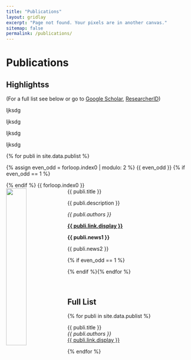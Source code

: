 ```yaml
---
title: "Publications"
layout: gridlay
excerpt: "Page not found. Your pixels are in another canvas."
sitemap: false
permalink: /publications/
---
```


# Publications

## Highlightss

(For a full list see below or go to <a href="https://scholar.google.ch/citations?user=TqxYWZsAAAAJ">Google Scholar</a>, <a href="https://www.researcherid.com/rid/D-7763-2012">ResearcherID</a>)

<div class="row">
 <div class="col-sm-6 clearfix">
  <div class="well">
   <p> ljksdg </p>
  </div> 
 </div>
 
 <div class="col-sm-6 clearfix">
  <div class="well">
   <p> ljksdg </p>
  </div> 
 </div> 
</div>

<div class="row">
 <div class="col-sm-6 clearfix">
  <div class="well">
   <p> ljksdg </p>
  </div> 
 </div>
 
 <div class="col-sm-6 clearfix">
  <div class="well">
   <p> ljksdg </p>
  </div> 
 </div> 
</div>


{% for publi in site.data.publist %}

{% assign even_odd = forloop.index0 | modulo: 2 %}
{{ even_odd }}
{% if even_odd == 1 %}
<div class="row">
{% endif %}
{{ forloop.index0 }}

<div class="col-sm-6 clearfix">
 <div class="well">
  <pubtit>{{ publi.title }}</pubtit>
  <img src="{{ site.url }}{{ site.baseurl }}/images/pubpic/{{ publi.image }}" class="img-responsive" width="33%" style="float: left" />
  <p>{{ publi.description }}</p>
  <p><em>{{ publi.authors }}</em></p>
  <p><strong><a href="{{ publi.link.url }}">{{ publi.link.display }}</a></strong></p>
  <p class="text-danger"><strong> {{ publi.news1 }}</strong></p>
  <p> {{ publi.news2 }}</p>
 </div>
</div>

{% if even_odd == 1 %}
</div>
{% endif %}{% endfor %}

<p> &nbsp; </p>




## Full List

{% for publi in site.data.publist %}

  {{ publi.title }} <br />
  <em>{{ publi.authors }} </em><br /><a href="{{ publi.link.url }}">{{ publi.link.display }}</a>

{% endfor %}

